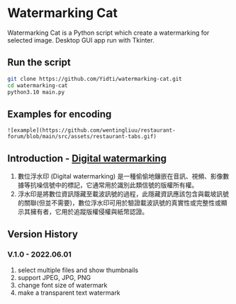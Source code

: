 # Watermarking Cat

Watermarking Cat is a Python script which create a watermarking for selected image.
Desktop GUI app run with Tkinter.

## Run the script

```sh
git clone https://github.com/Yidti/watermarking-cat.git
cd watermarking-cat
python3.10 main.py
```

## Examples for encoding

```console
![example](https://github.com/wentingliuu/restaurant-forum/blob/main/src/assets/restaurant-tabs.gif)
```

## Introduction - [Digital watermarking](https://en.wikipedia.org/wiki/Digital_watermarking)

1. 數位浮水印 (Digital watermarking) 是一種偷偷地鑲嵌在音訊、視頻、影像數據等抗噪信號中的標記，它通常用於識別此類信號的版權所有權。
2. 浮水印是將數位資訊隱藏至載波訊號的過程，此隱藏資訊應該包含與載坡訊號的關聯(但並不需要)，數位浮水印可用於驗證載波訊號的真實性或完整性或顯示其擁有者，它用於追蹤版權侵權與紙幣認證。

## Version History

### V.1.0 - 2022.06.01

1. select multiple files and show thumbnails
2. support JPEG, JPG, PNG
3. change font size of watermark
4. make a transparent text watermark